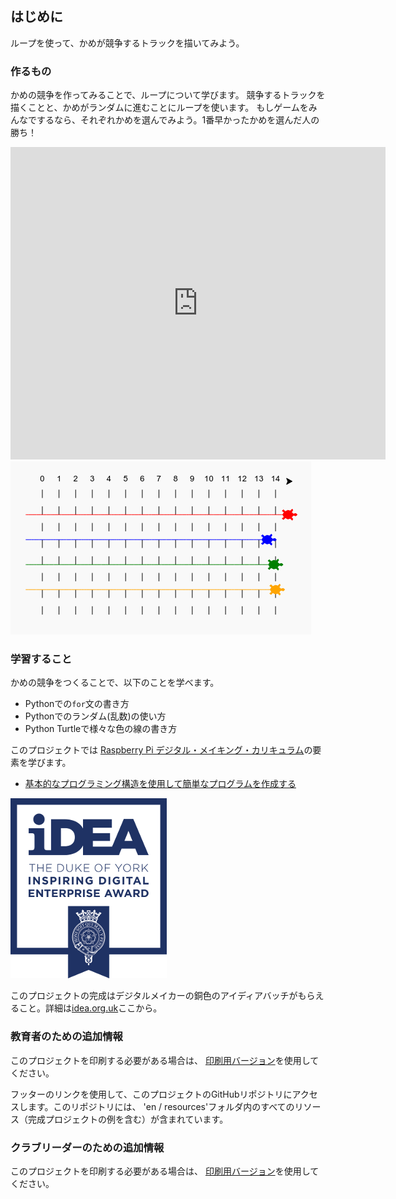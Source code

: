 ## はじめに

ループを使って、かめが競争するトラックを描いてみよう。

### 作るもの

かめの競争を作ってみることで、ループについて学びます。 競争するトラックを描くことと、かめがランダムに進むことにループを使います。 もしゲームをみんなでするなら、それぞれかめを選んでみよう。1番早かったかめを選んだ人の勝ち！

<div class="trinket">
  <iframe src="https://trinket.io/embed/python/9339862606?outputOnly=true&start=result" width="600" height="500" frameborder="0" marginwidth="0" marginheight="0" allowfullscreen>
  </iframe>
  <img src="images/race-finished.png">
</div>

### 学習すること

かめの競争をつくることで、以下のことを学べます。

+ Pythonでの`for`文の書き方
+ Pythonでのランダム(乱数)の使い方
+ Python Turtleで様々な色の線の書き方

このプロジェクトでは [Raspberry Pi デジタル・メイキング・カリキュラム](http://rpf.io/curriculum)の要素を学びます。

+ [基本的なプログラミング構造を使用して簡単なプログラムを作成する](https://www.raspberrypi.org/curriculum/programming/creator/)

![IDEA](images/idea.png)

このプロジェクトの完成はデジタルメイカーの銅色のアイディアバッチがもらえること。詳細は[idea.org.uk](https://idea.org.uk)ここから。

### 教育者のための追加情報

このプロジェクトを印刷する必要がある場合は、 [印刷用バージョン](https://projects.raspberrypi.org/en/projects/turtle-race/print)を使用してください。

フッターのリンクを使用して、このプロジェクトのGitHubリポジトリにアクセスします。このリポジトリには、 'en / resources'フォルダ内のすべてのリソース（完成プロジェクトの例を含む）が含まれています。

### クラブリーダーのための追加情報

このプロジェクトを印刷する必要がある場合は、 [印刷用バージョン](https://projects.raspberry-pi.org/en/projects/turtle-race/print)を使用してください。
